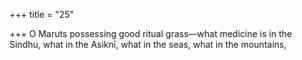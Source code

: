 +++
title = "25"

+++
O Maruts possessing good ritual grass—what medicine is in the Sindhu,  what in the Asiknī, what in the seas,
what in the mountains, 